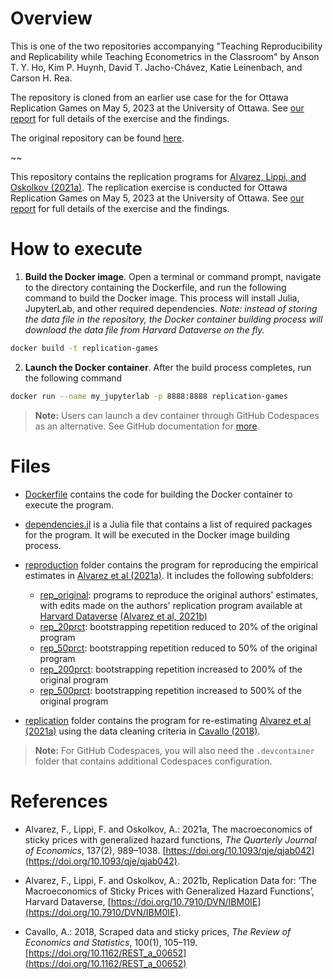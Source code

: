 # Overview

This is one of the two repositories accompanying "Teaching Reproducibility and Replicability while Teaching Econometrics in the Classroom" by Anson T. Y. Ho, Kim P. Huynh, David T. Jacho-Chávez, Katie Leinenbach, and Carson H. Rea.

The repository is cloned from an earlier use case for the for Ottawa Replication Games on May 5, 2023 at the University of Ottawa. See [our report](Ho_Huynh_Rea_Replication_Report.pdf) for full details of the exercise and the findings. 

The original repository can be found [here](https://github.com/atyho/Ottawa-Replication-Games-2023.git).

~~

This repository contains the replication programs for [Alvarez, Lippi, and Oskolkov (2021a)](https://doi.org/10.1093/qje/qjab042). The replication exercise is conducted for Ottawa Replication Games on May 5, 2023 at the University of Ottawa. See [our report](Ho_Huynh_Rea_Replication_Report.pdf) for full details of the exercise and the findings. 

# How to execute

1. **Build the Docker image**. Open a terminal or command prompt, navigate to the directory containing the Dockerfile, and run the following command to build the Docker image. 
This process will install Julia, JupyterLab, and other required dependencies. 
*Note: instead of storing the data file in the repository, the Docker container building process will download the data file from Harvard Dataverse on the fly.*
````bash
docker build -t replication-games
````

2. **Launch the Docker container**. After the build process completes, run the following command
````bash
docker run --name my_jupyterlab -p 8888:8888 replication-games
````

> **Note:** Users can launch a dev container through GitHub Codespaces as an alternative. See GitHub documentation for [more](https://docs.github.com/en/codespaces/developing-in-codespaces/creating-a-codespace-for-a-repository).

# Files

- [Dockerfile](Dockerfile) contains the code for building the Docker container to execute the program. 

- [dependencies.jl](dependencies.jl) is a Julia file that contains a list of required packages for the program. It will be executed in the Docker image building process.

- [reproduction](reproduction) folder contains the program for reproducing the empirical estimates in [Alvarez et al (2021a)](https://doi.org/10.1093/qje/qjab042). It includes the following subfolders:
    - [rep_original](reproduction/rep_original): programs to reproduce the original authors' estimates, with edits made on the authors' replication program available at [Harvard Dataverse](https://doi.org/10.7910/DVN/IBM0IE) [(Alvarez et al, 2021b)](https://doi.org/10.7910/DVN/IBM0IE)
    - [rep_20prct](reproduction/rep_20prct): bootstrapping repetition reduced to 20% of the original program
    - [rep_50prct](reproduction/rep_50prct): bootstrapping repetition reduced to 50% of the original program
    - [rep_200prct](reproduction/rep_200prct): bootstrapping repetition increased to 200% of the original program
    - [rep_500prct](reproduction/rep_500prct): bootstrapping repetition increased to 500% of the original program

- [replication](replication) folder contains the program for re-estimating [Alvarez et al (2021a)](https://doi.org/10.1093/qje/qjab042) using the data cleaning criteria in [Cavallo (2018)](https://doi.org/10.1162/REST_a_00652).

> **Note:** For GitHub Codespaces, you will also need the `.devcontainer` folder that contains additional Codespaces configuration.

# References

- Alvarez, F., Lippi, F. and Oskolkov, A.: 2021a, The macroeconomics of sticky prices with generalized hazard functions, _The Quarterly Journal of Economics_, 137(2), 989–1038. [https://doi.org/10.1093/qje/qjab042](https://doi.org/10.1093/qje/qjab042).

- Alvarez, F., Lippi, F. and Oskolkov, A.: 2021b, Replication Data for: ’The Macroeconomics of Sticky Prices with Generalized Hazard Functions’, Harvard Dataverse, [https://doi.org/10.7910/DVN/IBM0IE](https://doi.org/10.7910/DVN/IBM0IE).

- Cavallo, A.: 2018, Scraped data and sticky prices, _The Review of Economics and Statistics_, 100(1), 105–119. [https://doi.org/10.1162/REST_a_00652](https://doi.org/10.1162/REST_a_00652)

